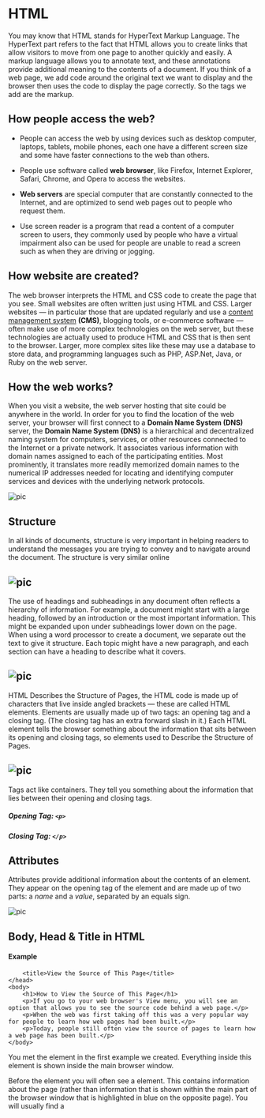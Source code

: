 # HTML 
You may know that HTML
stands for HyperText Markup
Language. The HyperText part
refers to the fact that HTML
allows you to create links that
allow visitors to move from one
page to another quickly and
easily. A markup language allows
you to annotate text, and these
annotations provide additional
meaning to the contents of a
document. If you think of a web
page, we add code around the
original text we want to display
and the browser then uses
the code to display the page
correctly. So the tags we add are
the markup.
## How people access the web?
* People can access  the web by using devices such as desktop computer, laptops, tablets, mobile phones, each one have a different screen size and some have faster connections to the web than others.

* People use software called **web browser**, like Firefox, Internet Explorer, Safari, Chrome, and Opera to access the websites.
* **Web servers** are special computer that are constantly connected to the Internet, and are optimized to send web pages out to people who request them.

* Use screen reader is a program that read a content of a computer screen to users, they commonly used by people who have a virtual impairment also can be used for people are unable to read a screen such as when they are driving or jogging.

## How website are created?
 The web browser interprets the HTML and CSS code to create the page that you see.
Small websites are often written just using HTML and CSS. 
Larger websites — in particular those that are updated regularly and use a [content management system](https://en.wikipedia.org/wiki/Content_management_system) **(CMS)**, blogging tools, or e-commerce software — often make use of more complex
technologies on the web server, but these technologies are actually used to produce HTML
and CSS that is then sent to the browser.
Larger, more complex sites like these may use a database to store data, and programming
languages such as PHP, ASP.Net, Java, or Ruby on the web server.

## How the web works?

When you visit a website, the web server hosting that site could be anywhere in the world. 
In order for you to find the location of the web server, your browser will first connect to a **Domain Name System (DNS)** server, the **Domain Name System (DNS)** is a hierarchical and decentralized naming system for computers, services, or other resources connected to the Internet or a private network. It associates various information with domain names assigned to each of the participating entities. Most prominently, it translates more readily memorized domain names to the numerical IP addresses needed for locating and identifying computer services and devices with the underlying network protocols.


![pic](pictures/dns.jpg)


## Structure
In all kinds of documents, structure is very important in helping readers to understand the messages you are trying to convey and to navigate around the document.
The structure is very similar online

![pic](pictures/pic1.png)
---
The use of headings and subheadings in any document often reflects a hierarchy of information. For example, a document might start with a large heading, followed by an introduction or the most important information. This might be expanded upon under subheadings lower down on the page. When using a word processor to create a document, we separate out the text to give it structure. Each topic might have a new paragraph, and each section can have a heading to describe what it covers.

![pic](pictures/pic2.png)
---
HTML Describes the Structure of Pages, the HTML code is made up of characters that live inside angled brackets — these are called HTML elements. 
Elements are usually made up of two tags: an opening tag and a closing tag. (The closing tag has an extra forward slash in it.) Each HTML element tells the browser something about the information that sits between its opening and closing tags, so elements used to Describe the Structure of Pages.

![pic](pictures/pic3.png)
--
Tags act like containers. They tell you something about the information that lies between their opening and closing tags.

##### Opening Tag: `<p>`
##### Closing Tag: `</p>`

## Attributes 
Attributes provide additional information
about the contents of an element. They appear
on the opening tag of the element and are
made up of two parts: a *name* and a *value*,
separated by an equals sign.

![pic](pictures/pic4.png)



## Body, Head & Title in HTML
#### Example
 
><html>

>	<head>
		<title>View the Source of This Page</title>
	</head>
	<body>
		<h1>How to View the Source of This Page</h1>
		<p>If you go to your web browser's View menu, you will see an option that allows you to see the source code behind a web page.</p>
		<p>When the web was first taking off this was a very popular way for people to learn how web pages had been built.</p>
		<p>Today, people still often view the source of pages to learn how a web page has been built.</p>
	</body>
</html>


You met the **<body>** element
in the first example we created.
Everything inside this element is
shown inside the main browser
window.

Before the <body> element you
will often see a **<head>** element.
This contains information
about the page (rather than
information that is shown within
the main part of the browser
window that is highlighted in
blue on the opposite page).
You will usually find a <title>
element inside the <head>
element.

The contents of the **<title>** element are either shown in the
top of the browser, above where you usually type in the URL of
the page you want to visit, or on the tab for that page (if your
browser uses tabs to allow you to view multiple pages at the
same time).


![pic](pictures/pic5.png)


## Code in a Content Management System
The advantage of this approach is that people who do not know how to write web pages can add information to a website and it is also possible to change the presentation of something in the template, and it will automatically update every page that uses that template. If you imagine an e-commerce store with 1,000 items for sale, just altering one template is a lot easier than changing the page for each individual product. In systems like this, when you have a large block of text that you can edit, such as a news article, blog entry or the
description of a product in an e-commerce store, you will often see a text editor displayed.

#### Some content management systems offer tools that also allow you to edit the template files. If you do try to edit template files you need to check the documentation for your CMS as they all differ from each other. You need to be careful when editing template files because if you delete the wrong piece of code or add something in the wrong place the site may stop working entirely.






